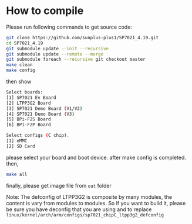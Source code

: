 # How to compile 

Please run following commands to get source code:
```bash
git clone https://github.com/sunplus-plus1/SP7021_4.19.git
cd SP7021_4.19
git submodule update --init --recursive
git submodule update --remote --merge
git submodule foreach --recursive git checkout master
make clean
make config
```
then show
```bash
Select boards:
[1] SP7021 Ev Board
[2] LTPP3G2 Board
[3] SP7021 Demo Board (V1/V2)
[4] SP7021 Demo Board (V3)
[5] BPi-F2S Board
[6] BPi-F2P Board
```
```bash
Select configs (C chip).
[1] eMMC
[2] SD Card
```
please select your board and boot device. after make config is completed. then,
```bash
make all
```
finally, please get image file from `out` folder 

Note:
The defconfig of LTPP3G2 is composite by many modules, the content is vary from modules to modules. So if you want to build it,  please be sure you have deconfig that you are using and to replace `linux/kernel/arch/arm/configs/sp7021_chipC_ltpp3g2_defconfig`
